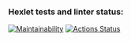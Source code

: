 ### Hexlet tests and linter status:
[![Maintainability](https://api.codeclimate.com/v1/badges/767873f2592f4a15d2e5/maintainability)](https://codeclimate.com/github/Viacheslav500/python-project-49/maintainability)
[![Actions Status](https://github.com/Viacheslav500/python-project-49/actions/workflows/hexlet-check.yml/badge.svg)](https://github.com/Viacheslav500/python-project-49/actions)

